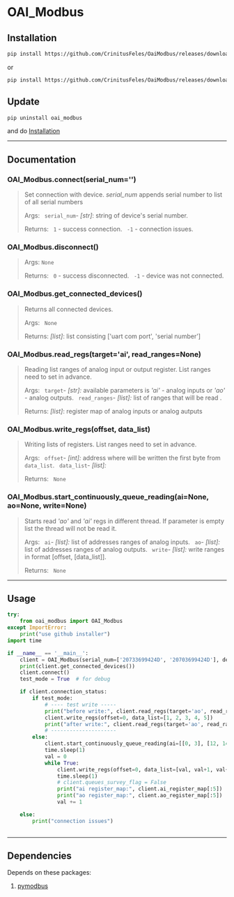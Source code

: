 # OAI_Modbus

## Installation
```sh
pip install https://github.com/CrinitusFeles/OaiModbus/releases/download/v.1.1/OAI_ModBus-0.1.1-py3-none-any.whl
```
or
```sh
pip install https://github.com/CrinitusFeles/OaiModbus/releases/download/v.1.1/OAI_ModBus-0.1.1.tar.gz
```
## Update 
```sh
pip uninstall oai_modbus
```
and do [Installation](#Installation)

---

## Documentation
### OAI_Modbus.connect(serial_num='')
> Set connection with device. *serial_num* appends serial number to list of all serial numbers 
>
>Args:
>  ``` serial_num```- *[str]*: string of device's serial number.
>
>Returns:
>  ``` 1``` - success connection.
> ``` -1``` - connection issues.

### OAI_Modbus.disconnect()
>  
>Args:
>  ```None```
>
>Returns:
>  ``` 0``` - success disconnected.
> ``` -1``` - device was not connected.

### OAI_Modbus.get_connected_devices()
> Returns all connected devices.
>
>Args:
>  ``` None```
>
>Returns:
>  *[list]*: list consisting ['uart com port', 'serial number']

### OAI_Modbus.read_regs(target='ai', read_ranges=None)
>Reading list ranges of analog input or output register. List ranges need to set in advance.
>
>Args:
>  ``` target```- *[str]:* available parameters is *'ai'* - analog inputs or *'ao'* - analog outputs.
>  ``` read_ranges```- *[list]:* list of ranges that will be read .
>
>Returns:
>  *[list]*: register map of analog inputs or analog autputs 

### OAI_Modbus.write_regs(offset, data_list)
>Writing lists of registers. List ranges need to set in advance.
>
>Args:
>  ``` offset```- *[int]:* address where will be written the first byte from ```data_list```.
>  ``` data_list```- *[list]:* 
>
>Returns:
>  ``` None```

### OAI_Modbus.start_continuously_queue_reading(ai=None, ao=None, write=None)
>Starts read *'ao'* and *'ai'* regs in different thread. If parameter is empty list the thread will not be read it. 
>
>Args:
>  ``` ai```- *[list]:* list of addresses ranges of analog inputs.
>  ``` ao```- *[list]:* list of addresses ranges of analog outputs.
>  ``` write```- *[list]:* write ranges in format [offset, [data_list]].
>
>Returns:
>  ``` None```

---

## Usage
```py 
try:
    from oai_modbus import OAI_Modbus
except ImportError:
    print("use github installer")
import time

if __name__ == '__main__':
    client = OAI_Modbus(serial_num=['20733699424D', '20703699424D'], debug=False)
    print(client.get_connected_devices())
    client.connect()
    test_mode = True  # for debug

    if client.connection_status:
        if test_mode:
            # ---- test write -----
            print("before write:", client.read_regs(target='ao', read_ranges=[[0, 3]]))
            client.write_regs(offset=0, data_list=[1, 2, 3, 4, 5])
            print("after write:", client.read_regs(target='ao', read_ranges=[[0, 3]]))
            # ---------------------
        else:
            client.start_continuously_queue_reading(ai=[[0, 3], [12, 14]], ao=[[0, 8], [12, 15]], write=[])
            time.sleep(1)
            val = 0
            while True:
                client.write_regs(offset=0, data_list=[val, val+1, val+2, val+3])
                time.sleep(1)
                # client.queues_survey_flag = False
                print("ai register_map:", client.ai_register_map[:5])
                print("ao register_map:", client.ao_register_map[:5])
                val += 1

    else:
        print("connection issues")
    
```

---

## Dependencies
Depends on these packages:
1. [pymodbus](https://pymodbus.readthedocs.io/en/latest/)
